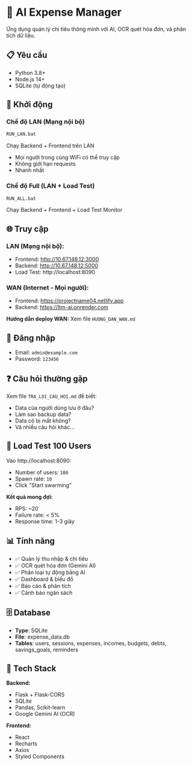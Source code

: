 # 🚀 AI Expense Manager

Ứng dụng quản lý chi tiêu thông minh với AI, OCR quét hóa đơn, và phân tích dữ liệu.

## 📋 Yêu cầu

- Python 3.8+
- Node.js 14+
- SQLite (tự động tạo)

## 🎯 Khởi động

### Chế độ LAN (Mạng nội bộ)

```bash
RUN_LAN.bat
```

Chạy Backend + Frontend trên LAN
- Mọi người trong cùng WiFi có thể truy cập
- Không giới hạn requests
- Nhanh nhất

### Chế độ Full (LAN + Load Test)

```bash
RUN_ALL.bat
```

Chạy Backend + Frontend + Load Test Monitor

## 🌐 Truy cập

### LAN (Mạng nội bộ):
- Frontend: http://10.67.148.12:3000
- Backend: http://10.67.148.12:5000
- Load Test: http://localhost:8090

### WAN (Internet - Mọi người):
- Frontend: https://projectname04.netlify.app
- Backend: https://ltm-ai.onrender.com

**Hướng dẫn deploy WAN:** Xem file `HUONG_DAN_WAN.md`

## 🔑 Đăng nhập

- Email: `admin@example.com`
- Password: `123456`

## ❓ Câu hỏi thường gặp

Xem file `TRA_LOI_CAU_HOI.md` để biết:
- Data của người dùng lưu ở đâu?
- Làm sao backup data?
- Data có bị mất không?
- Và nhiều câu hỏi khác...

## 🧪 Load Test 100 Users

Vào http://localhost:8090:
- Number of users: `100`
- Spawn rate: `10`
- Click "Start swarming"

**Kết quả mong đợi:**
- RPS: ~20
- Failure rate: < 5%
- Response time: 1-3 giây

## 📊 Tính năng

- ✅ Quản lý thu nhập & chi tiêu
- ✅ OCR quét hóa đơn (Gemini AI)
- ✅ Phân loại tự động bằng AI
- ✅ Dashboard & biểu đồ
- ✅ Báo cáo & phân tích
- ✅ Cảnh báo ngân sách

## 🗄️ Database

- **Type**: SQLite
- **File**: expense_data.db
- **Tables**: users, sessions, expenses, incomes, budgets, debts, savings_goals, reminders

## 🎨 Tech Stack

**Backend:**
- Flask + Flask-CORS
- SQLite
- Pandas, Scikit-learn
- Google Gemini AI (OCR)

**Frontend:**
- React
- Recharts
- Axios
- Styled Components

